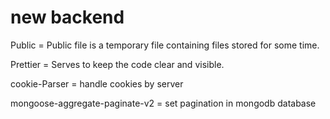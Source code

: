 # new backend 

Public = Public file is a temporary file containing files stored for some time.

Prettier = Serves to keep the code clear and visible.

cookie-Parser = handle cookies by server 

mongoose-aggregate-paginate-v2 = set pagination in mongodb database